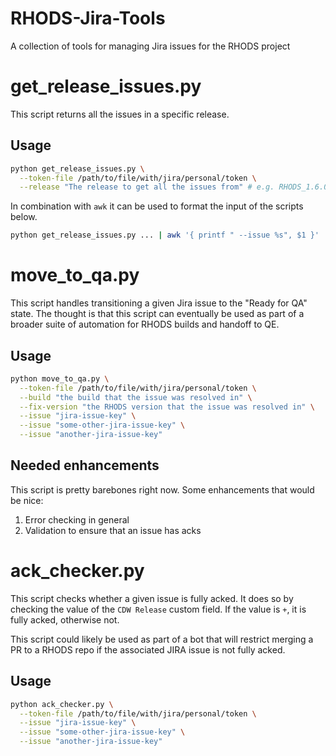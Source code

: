 # RHODS-Jira-Tools

A collection of tools for managing Jira issues for the RHODS project

# get_release_issues.py

This script returns all the issues in a specific release.

## Usage

```bash
python get_release_issues.py \
  --token-file /path/to/file/with/jira/personal/token \
  --release "The release to get all the issues from" # e.g. RHODS_1.6.0_GA
```

In combination with `awk` it can be used to format the input of the scripts
below.

```bash
python get_release_issues.py ... | awk '{ printf " --issue %s", $1 }'
```

# move_to_qa.py

This script handles transitioning a given Jira issue to the "Ready for QA"
state. The thought is that this script can eventually be used as part of
a broader suite of automation for RHODS builds and handoff to QE.

## Usage

```bash
python move_to_qa.py \
  --token-file /path/to/file/with/jira/personal/token \
  --build "the build that the issue was resolved in" \
  --fix-version "the RHODS version that the issue was resolved in" \
  --issue "jira-issue-key" \
  --issue "some-other-jira-issue-key" \
  --issue "another-jira-issue-key"
```

## Needed enhancements

This script is pretty barebones right now. Some enhancements that
would be nice:

1. Error checking in general
2. Validation to ensure that an issue has acks

# ack_checker.py

This script checks whether a given issue is fully acked. It does so by checking
the value of the `CDW Release` custom field. If the value is `+`, it is fully
acked, otherwise not.

This script could likely be used as part of a bot that will restrict merging a
PR to a RHODS repo if the associated JIRA issue is not fully acked.

## Usage

```bash
python ack_checker.py \
  --token-file /path/to/file/with/jira/personal/token \
  --issue "jira-issue-key" \
  --issue "some-other-jira-issue-key" \
  --issue "another-jira-issue-key"
```
